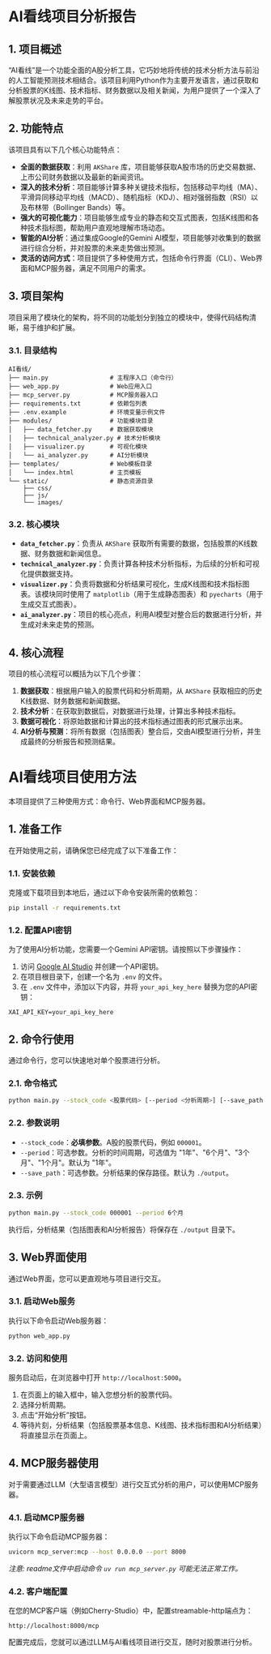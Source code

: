 # AI看线项目分析报告

## 1. 项目概述

“AI看线”是一个功能全面的A股分析工具，它巧妙地将传统的技术分析方法与前沿的人工智能预测技术相结合。该项目利用Python作为主要开发语言，通过获取和分析股票的K线图、技术指标、财务数据以及相关新闻，为用户提供了一个深入了解股票状况及未来走势的平台。

## 2. 功能特点

该项目具有以下几个核心功能特点：

- **全面的数据获取**：利用 `AKShare` 库，项目能够获取A股市场的历史交易数据、上市公司财务数据以及最新的新闻资讯。
- **深入的技术分析**：项目能够计算多种关键技术指标，包括移动平均线（MA）、平滑异同移动平均线（MACD）、随机指标（KDJ）、相对强弱指数（RSI）以及布林带（Bollinger Bands）等。
- **强大的可视化能力**：项目能够生成专业的静态和交互式图表，包括K线图和各种技术指标图，帮助用户直观地理解市场动态。
- **智能的AI分析**：通过集成Google的Gemini AI模型，项目能够对收集到的数据进行综合分析，并对股票的未来走势做出预测。
- **灵活的访问方式**：项目提供了多种使用方式，包括命令行界面（CLI）、Web界面和MCP服务器，满足不同用户的需求。

## 3. 项目架构

项目采用了模块化的架构，将不同的功能划分到独立的模块中，使得代码结构清晰，易于维护和扩展。

### 3.1. 目录结构

```
AI看线/
├── main.py                 # 主程序入口（命令行）
├── web_app.py              # Web应用入口
├── mcp_server.py           # MCP服务器入口
├── requirements.txt        # 依赖包列表
├── .env.example            # 环境变量示例文件
├── modules/                # 功能模块目录
│   ├── data_fetcher.py     # 数据获取模块
│   ├── technical_analyzer.py # 技术分析模块
│   ├── visualizer.py       # 可视化模块
│   └── ai_analyzer.py      # AI分析模块
├── templates/              # Web模板目录
│   └── index.html          # 主页模板
└── static/                 # 静态资源目录
    ├── css/
    ├── js/
    └── images/
```

### 3.2. 核心模块

- **`data_fetcher.py`**：负责从 `AKShare` 获取所有需要的数据，包括股票的K线数据、财务数据和新闻信息。
- **`technical_analyzer.py`**：负责计算各种技术分析指标，为后续的分析和可视化提供数据支持。
- **`visualizer.py`**：负责将数据和分析结果可视化，生成K线图和技术指标图表。该模块同时使用了 `matplotlib`（用于生成静态图表）和 `pyecharts`（用于生成交互式图表）。
- **`ai_analyzer.py`**：项目的核心亮点，利用AI模型对整合后的数据进行分析，并生成对未来走势的预测。

## 4. 核心流程

项目的核心流程可以概括为以下几个步骤：

1. **数据获取**：根据用户输入的股票代码和分析周期，从 `AKShare` 获取相应的历史K线数据、财务数据和新闻数据。
2. **技术分析**：在获取到数据后，对数据进行处理，计算出多种技术指标。
3. **数据可视化**：将原始数据和计算出的技术指标通过图表的形式展示出来。
4. **AI分析与预测**：将所有数据（包括图表）整合后，交由AI模型进行分析，并生成最终的分析报告和预测结果。

# AI看线项目使用方法

本项目提供了三种使用方式：命令行、Web界面和MCP服务器。

## 1. 准备工作

在开始使用之前，请确保您已经完成了以下准备工作：

### 1.1. 安装依赖

克隆或下载项目到本地后，通过以下命令安装所需的依赖包：

```bash
pip install -r requirements.txt
```

### 1.2. 配置API密钥

为了使用AI分析功能，您需要一个Gemini API密钥。请按照以下步骤操作：

1. 访问 [Google AI Studio](https://ai.google.dev/) 并创建一个API密钥。
2. 在项目根目录下，创建一个名为 `.env` 的文件。
3. 在 `.env` 文件中，添加以下内容，并将 `your_api_key_here` 替换为您的API密钥：

```
XAI_API_KEY=your_api_key_here
```

## 2. 命令行使用

通过命令行，您可以快速地对单个股票进行分析。

### 2.1. 命令格式

```bash
python main.py --stock_code <股票代码> [--period <分析周期>] [--save_path <保存路径>]
```

### 2.2. 参数说明

- `--stock_code`：**必填参数**。A股的股票代码，例如 `000001`。
- `--period`：可选参数。分析的时间周期，可选值为 "1年"、"6个月"、"3个月"、"1个月"。默认为 "1年"。
- `--save_path`：可选参数。分析结果的保存路径。默认为 `./output`。

### 2.3. 示例

```bash
python main.py --stock_code 000001 --period 6个月
```

执行后，分析结果（包括图表和AI分析报告）将保存在 `./output` 目录下。

## 3. Web界面使用

通过Web界面，您可以更直观地与项目进行交互。

### 3.1. 启动Web服务

执行以下命令启动Web服务器：

```bash
python web_app.py
```

### 3.2. 访问和使用

服务启动后，在浏览器中打开 `http://localhost:5000`。

1. 在页面上的输入框中，输入您想分析的股票代码。
2. 选择分析周期。
3. 点击“开始分析”按钮。
4. 等待片刻，分析结果（包括股票基本信息、K线图、技术指标图和AI分析结果）将直接显示在页面上。

## 4. MCP服务器使用

对于需要通过LLM（大型语言模型）进行交互式分析的用户，可以使用MCP服务器。

### 4.1. 启动MCP服务器

执行以下命令启动MCP服务器：

```bash
uvicorn mcp_server:mcp --host 0.0.0.0 --port 8000
```
*注意: readme文件中启动命令 `uv run mcp_server.py` 可能无法正常工作。*

### 4.2. 客户端配置

在您的MCP客户端（例如Cherry-Studio）中，配置streamable-http端点为：

```
http://localhost:8000/mcp
```

配置完成后，您就可以通过LLM与AI看线项目进行交互，随时对股票进行分析。
